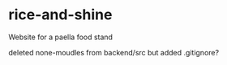 # rice-and-shine
Website for a paella food stand 



deleted none-moudles from backend/src but added .gitignore?

